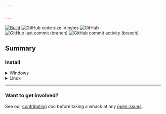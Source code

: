 ```yaml
---


---
```

[![Build](https://github.com/Graqr/Augr/actions/workflows/maven.yml/badge.svg)](https://github.com/Graqr/Augr/actions)
![GitHub code size in bytes](https://img.shields.io/github/languages/code-size/Graqr/Augr)
![GitHub](https://img.shields.io/github/license/Graqr/Augr)
![GitHub last commit (branch)](https://img.shields.io/github/last-commit/Graqr/Augr/main)
![GitHub commit activity (branch)](https://img.shields.io/github/commit-activity/y/Graqr/Augr)

## Summary


### Install

<details><summary>Windows</summary>
    <ol>
        <li>Download latest windows binary</li>
        <li>Move executable to dedicated directory, ie <code>"C:\Program Files\Jonathan is so cool\"</code></li>
        <li>Add directory to your PATH</li>

```PowerShell
"C:\Program Files\my-directory\" |
if (!($env:Path -like "*$_*"))
{
    $env:Path = "$( $env:Path );$_"
}
```

</ol>
</details>

<details><summary>Linux</summary>
<ol>
        <li>Download latest linux binary</li>
        <li>Add to <code>$HOME\bin\</code> directory</li>
</ol>
</details>

___



### Want to get involved? 
 See our [contributing] doc before taking a whack at any [open issues].
 
[contributing]:Contributing.md
<!--TODO: update to new repo name post clone -->
[open issues]:https://github.com/Graqr/Augr/issues?q=is%3Aopen+is%3Aissue 
